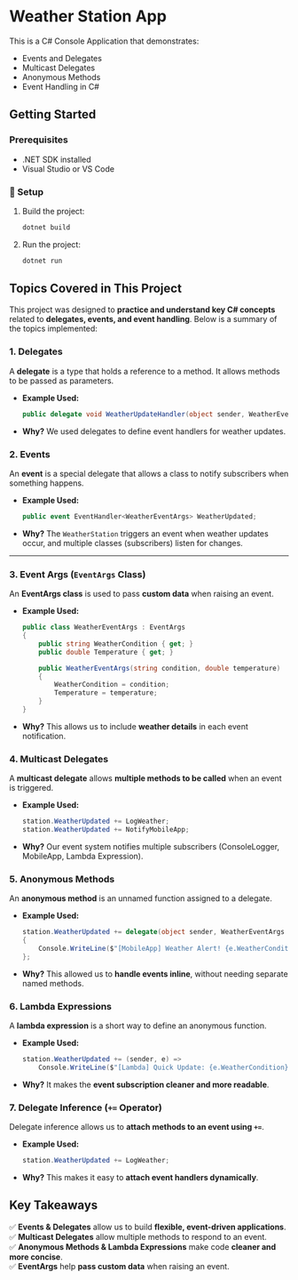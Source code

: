 ﻿
# Weather Station App

This is a C# Console Application that demonstrates:

- Events and Delegates
- Multicast Delegates
- Anonymous Methods
- Event Handling in C#

## Getting Started

### Prerequisites
- .NET SDK installed
- Visual Studio or VS Code

### 🔧 Setup

1. Build the project:
    ```sh
    dotnet build
    ```
2. Run the project:
    ```sh
    dotnet run
    ```


## **Topics Covered in This Project**
This project was designed to **practice and understand key C# concepts** related to **delegates, events, and event handling**. Below is a summary of the topics implemented:

### **1. Delegates**
A **delegate** is a type that holds a reference to a method. It allows methods to be passed as parameters.
- **Example Used:**
  ```csharp
  public delegate void WeatherUpdateHandler(object sender, WeatherEventArgs e);
  ```
- **Why?** We used delegates to define event handlers for weather updates.



### **2. Events**
An **event** is a special delegate that allows a class to notify subscribers when something happens.
- **Example Used:**
  ```csharp
  public event EventHandler<WeatherEventArgs> WeatherUpdated;
  ```
- **Why?** The `WeatherStation` triggers an event when weather updates occur, and multiple classes (subscribers) listen for changes.

---

### **3. Event Args (`EventArgs` Class)**
An **EventArgs class** is used to pass **custom data** when raising an event.
- **Example Used:**
  ```csharp
  public class WeatherEventArgs : EventArgs
  {
      public string WeatherCondition { get; }
      public double Temperature { get; }

      public WeatherEventArgs(string condition, double temperature)
      {
          WeatherCondition = condition;
          Temperature = temperature;
      }
  }
  ```
- **Why?** This allows us to include **weather details** in each event notification.



### **4. Multicast Delegates**
A **multicast delegate** allows **multiple methods to be called** when an event is triggered.
- **Example Used:**
  ```csharp
  station.WeatherUpdated += LogWeather;
  station.WeatherUpdated += NotifyMobileApp;
  ```
- **Why?** Our event system notifies multiple subscribers (ConsoleLogger, MobileApp, Lambda Expression).



### **5. Anonymous Methods**
An **anonymous method** is an unnamed function assigned to a delegate.
- **Example Used:**
  ```csharp
  station.WeatherUpdated += delegate(object sender, WeatherEventArgs e) 
  {
      Console.WriteLine($"[MobileApp] Weather Alert! {e.WeatherCondition}, {e.Temperature}°C");
  };
  ```
- **Why?** This allowed us to **handle events inline**, without needing separate named methods.



### **6. Lambda Expressions**
A **lambda expression** is a short way to define an anonymous function.
- **Example Used:**
  ```csharp
  station.WeatherUpdated += (sender, e) => 
      Console.WriteLine($"[Lambda] Quick Update: {e.WeatherCondition}, {e.Temperature}°C");
  ```
- **Why?** It makes the **event subscription cleaner and more readable**.


### **7. Delegate Inference (`+=` Operator)**
Delegate inference allows us to **attach methods to an event using `+=`**.
- **Example Used:**
  ```csharp
  station.WeatherUpdated += LogWeather;
  ```
- **Why?** This makes it easy to **attach event handlers dynamically**.


## **Key Takeaways**
✅ **Events & Delegates** allow us to build **flexible, event-driven applications**.  
✅ **Multicast Delegates** allow multiple methods to respond to an event.  
✅ **Anonymous Methods & Lambda Expressions** make code **cleaner and more concise**.  
✅ **EventArgs** help **pass custom data** when raising an event.  

